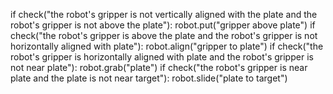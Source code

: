 

if check("the robot's gripper is not vertically aligned with the plate and the robot's gripper is not above the plate"):
    robot.put("gripper above plate")
if check("the robot's gripper is above the plate and the robot's gripper is not horizontally aligned with plate"):
    robot.align("gripper to plate")
if check("the robot's gripper is horizontally aligned with plate and the robot's gripper is not near plate"):
    robot.grab("plate")
if check("the robot's gripper is near plate and the plate is not near target"):
    robot.slide("plate to target")